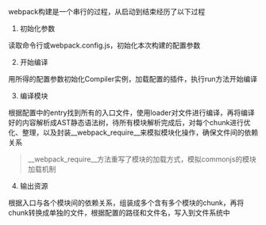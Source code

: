 webpack构建是一个串行的过程，从启动到结束经历了以下过程

1. 初始化参数

读取命令行或webpack.config.js，初始化本次构建的配置参数

2. 开始编译

用所得的配置参数初始化Compiler实例，加载配置的插件，执行run方法开始编译

3. 编译模块

根据配置中的entry找到所有的入口文件，使用loader对文件进行编译，再将编译好的内容解析成AST静态语法树，待所有模块解析完成后，对每个chunk进行优化、整理，以及封装__webpack_require__来模拟模块化操作，确保文件间的依赖关系

> __webpack_require__方法重写了模块的加载方式，模拟commonjs的模块加载机制

4. 输出资源

根据入口与各个模块间的依赖关系，组装成多个含有多个模块的chunk，再将chunk转换成单独的文件，根据配置的路径和文件名，写入到文件系统中